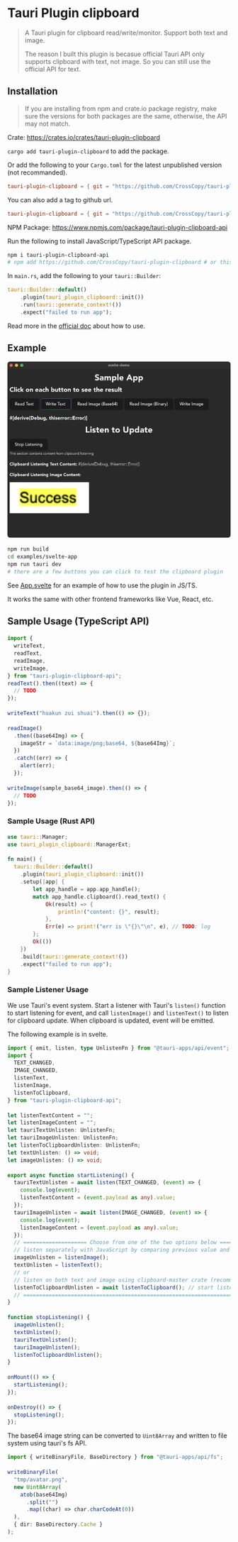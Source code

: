 # Tauri Plugin clipboard

> A Tauri plugin for clipboard read/write/monitor. Support both text and image.
>
> The reason I built this plugin is becasue official Tauri API only supports clipboard with text, not image. So you can still use the official API for text.

## Installation

> If you are installing from npm and crate.io package registry, make sure the versions for both packages are the same, otherwise, the API may not match.

Crate: https://crates.io/crates/tauri-plugin-clipboard

`cargo add tauri-plugin-clipboard` to add the package.

Or add the following to your `Cargo.toml` for the latest unpublished version (not recommanded).

```toml
tauri-plugin-clipboard = { git = "https://github.com/CrossCopy/tauri-plugin-clipboard" }
```

You can also add a tag to github url.

```toml
tauri-plugin-clipboard = { git = "https://github.com/CrossCopy/tauri-plugin-clipboard", tag = "v0.4.0" }
```

NPM Package: https://www.npmjs.com/package/tauri-plugin-clipboard-api

Run the following to install JavaScript/TypeScript API package.

```bash
npm i tauri-plugin-clipboard-api
# npm add https://github.com/CrossCopy/tauri-plugin-clipboard # or this for latest unpublished version (not recommended)
```

In `main.rs`, add the following to your `tauri::Builder`:

```rust
tauri::Builder::default()
    .plugin(tauri_plugin_clipboard::init())
    .run(tauri::generate_context!())
    .expect("failed to run app");
```

Read more in the [official doc](https://tauri.app/v1/guides/features/plugin/#using-a-plugin) about how to use.

## Example

![](./README.assets/tauri-plugin-clipboard-dmeo.png)

```bash
npm run build
cd examples/svelte-app
npm run tauri dev
# there are a few buttons you can click to test the clipboard plugin
```

See [App.svelte](examples/svelte-app/src/App.svelte) for an example of how to use the plugin in JS/TS.

It works the same with other frontend frameworks like Vue, React, etc.

## Sample Usage (TypeScript API)

```ts
import {
  writeText,
  readText,
  readImage,
  writeImage,
} from "tauri-plugin-clipboard-api";
readText().then((text) => {
  // TODO
});

writeText("huakun zui shuai").then(() => {});

readImage()
  .then((base64Img) => {
    imageStr = `data:image/png;base64, ${base64Img}`;
  })
  .catch((err) => {
    alert(err);
  });

writeImage(sample_base64_image).then(() => {
  // TODO
});
```

### Sample Usage (Rust API)

```rust
use tauri::Manager;
use tauri_plugin_clipboard::ManagerExt;

fn main() {
  tauri::Builder::default()
    .plugin(tauri_plugin_clipboard::init())
    .setup(|app| {
        let app_handle = app.app_handle();
        match app_handle.clipboard().read_text() {
            Ok(result) => {
                println!("content: {}", result);
            },
            Err(e) => print!("err is \"{}\"\n", e), // TODO: log
        };
        Ok(())
    })
    .build(tauri::generate_context!())
    .expect("failed to run app");
}
```

### Sample Listener Usage

We use Tauri's event system. Start a listener with Tauri's `listen()` function to start listening for event, and call `listenImage()` and `listenText()` to listen for clipboard update. When clipboard is updated, event will be emitted.

The following example is in svelte.

```ts
import { emit, listen, type UnlistenFn } from "@tauri-apps/api/event";
import {
  TEXT_CHANGED,
  IMAGE_CHANGED,
  listenText,
  listenImage,
  listenToClipboard,
} from "tauri-plugin-clipboard-api";

let listenTextContent = "";
let listenImageContent = "";
let tauriTextUnlisten: UnlistenFn;
let tauriImageUnlisten: UnlistenFn;
let listenToClipboardUnlisten: UnlistenFn;
let textUnlisten: () => void;
let imageUnlisten: () => void;

export async function startListening() {
  tauriTextUnlisten = await listen(TEXT_CHANGED, (event) => {
    console.log(event);
    listenTextContent = (event.payload as any).value;
  });
  tauriImageUnlisten = await listen(IMAGE_CHANGED, (event) => {
    console.log(event);
    listenImageContent = (event.payload as any).value;
  });
  // ==================== Choose from one of the two options below ====================
  // listen separately with JavaScript by comparing previous value and current value
  imageUnlisten = listenImage();
  textUnlisten = listenText();
  // or
  // listen on both text and image using clipboard-master crate (recommended, should be more efficient)
  listenToClipboardUnlisten = await listenToClipboard(); // start listener for both text and image
  // ==================================================================================
}

function stopListening() {
  imageUnlisten();
  textUnlisten();
  tauriTextUnlisten();
  tauriImageUnlisten();
  listenToClipboardUnlisten();
}

onMount(() => {
  startListening();
});

onDestroy(() => {
  stopListening();
});
```

The base64 image string can be converted to `Uint8Array` and written to file system using tauri's fs API.

```ts
import { writeBinaryFile, BaseDirectory } from "@tauri-apps/api/fs";

writeBinaryFile(
  "tmp/avatar.png",
  new Uint8Array(
    atob(base64Img)
      .split("")
      .map((char) => char.charCodeAt(0))
  ),
  { dir: BaseDirectory.Cache }
);
```
